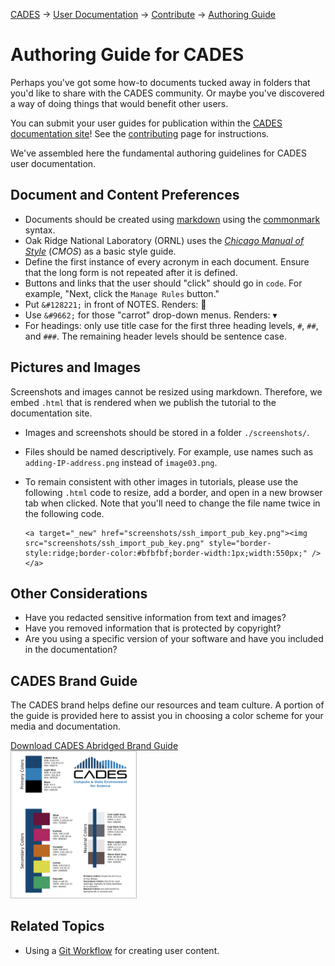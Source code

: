 [CADES](http://cades.ornl.gov/) &rarr; [User Documentation](../README.md)  &rarr; [Contribute](../CONTRIBUTING.md)  &rarr; [Authoring Guide](authoring-guide.md)

# Authoring Guide for CADES

Perhaps you've got some how-to documents tucked away in folders that you'd like to share with the CADES community. Or maybe you've discovered a way of doing things that would benefit other users.

You can submit your user guides for publication within the [CADES documentation site](http://support.cades.ornl.gov/user-documentation/_book/)! See the [contributing](../CONTRIBUTE.md) page for instructions.

We've assembled here the fundamental authoring guidelines for CADES user documentation.

## Document and Content Preferences

- Documents should be created using [markdown](https://docs.gitlab.com/ee/user/markdown.html) using the [commonmark](https://docs.gitlab.com/ee/user/markdown.html#transitioning-to-commonmark) syntax.
- Oak Ridge National Laboratory (ORNL) uses the [_Chicago Manual of Style_](http://www.chicagomanualofstyle.org/home.html) (_CMOS_) as a basic style guide.
- Define the first instance of every acronym in each document. Ensure that the long form is not repeated after it is defined.
- Buttons and links that the user should "click" should go in `code`. For example, "Next, click the `Manage Rules` button."
- Put `&#128221;` in front of NOTES. Renders: 📝
- Use `&#9662;` for those "carrot" drop-down menus. Renders: ▾
- For headings: only use title case for the first three heading levels, `#`, `##`, and `###`. The remaining header levels should be sentence case.

## Pictures and Images

Screenshots and images cannot be resized using markdown. Therefore, we embed `.html` that is rendered when we publish the tutorial to the documentation site.

- Images and screenshots should be stored in a folder `./screenshots/`.
- Files should be named descriptively. For example, use names such as `adding-IP-address.png` instead of `image03.png`.
- To remain consistent with other images in tutorials, please use the following `.html` code to resize, add a border, and open in a new browser tab when clicked. Note that you'll need to change the file name twice in the following code.

  ```
  <a target="_new" href="screenshots/ssh_import_pub_key.png"><img src="screenshots/ssh_import_pub_key.png" style="border-style:ridge;border-color:#bfbfbf;border-width:1px;width:550px;" /></a>
  ```

## Other Considerations

- Have you redacted sensitive information from text and images?
- Have you removed information that is protected by copyright?
- Are you using a specific version of your software and have you included in the documentation?

## CADES Brand Guide

The CADES brand helps define our resources and team culture. A portion of the guide is provided here to assist you in choosing a color scheme for your media and documentation.

<a href="CADES-Brand-Guide.pdf" target="_blank">Download CADES Abridged Brand Guide</a>    
    <a href="CADES-Brand-Guide.pdf" target="_blank"><img src="./screenshots/CADES-Brand-Guide.png" style="border-style:ridge;border-color:#bfbfbf;border-width:1px;width:200px;" /></a>   

<!--  o_  -->

## Related Topics

- Using a [Git Workflow](git-workflow.md) for creating user content.
